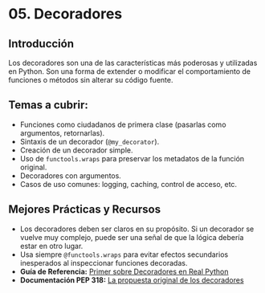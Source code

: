 # 05. Decoradores

## Introducción

Los decoradores son una de las características más poderosas y utilizadas en Python. Son una forma de extender o modificar el comportamiento de funciones o métodos sin alterar su código fuente.

## Temas a cubrir:

- Funciones como ciudadanos de primera clase (pasarlas como argumentos, retornarlas).
- Sintaxis de un decorador (`@my_decorator`).
- Creación de un decorador simple.
- Uso de `functools.wraps` para preservar los metadatos de la función original.
- Decoradores con argumentos.
- Casos de uso comunes: logging, caching, control de acceso, etc.

## Mejores Prácticas y Recursos

- Los decoradores deben ser claros en su propósito. Si un decorador se vuelve muy complejo, puede ser una señal de que la lógica debería estar en otro lugar.
- Usa siempre `@functools.wraps` para evitar efectos secundarios inesperados al inspeccionar funciones decoradas.
- **Guía de Referencia:** [Primer sobre Decoradores en Real Python](https://realpython.com/primer-on-python-decorators/)
- **Documentación PEP 318:** [La propuesta original de los decoradores](https://peps.python.org/pep-0318/)
